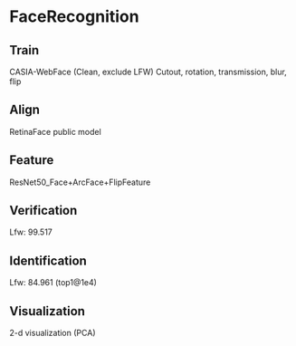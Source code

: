 # FaceRecognition

## Train
CASIA-WebFace (Clean, exclude LFW)
Cutout, rotation, transmission, blur, flip

## Align

RetinaFace public model

## Feature
ResNet50_Face+ArcFace+FlipFeature

## Verification
Lfw: 99.517

## Identification
Lfw: 84.961 (top1@1e4)

## Visualization
2-d visualization (PCA)
